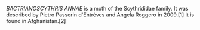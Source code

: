 _BACTRIANOSCYTHRIS ANNAE_ is a moth of the Scythrididae family. It was described by Pietro Passerin d'Entrèves and Angela Roggero in 2009.[1] It is found in Afghanistan.[2]
